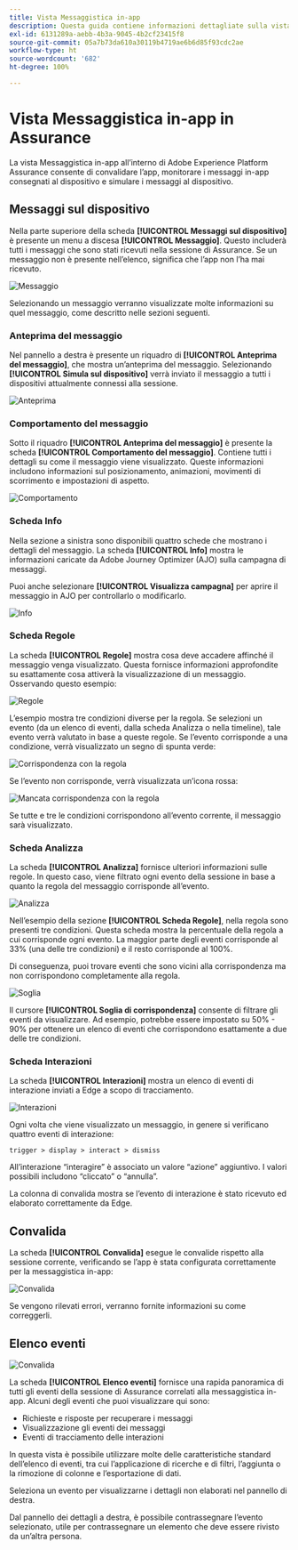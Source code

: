 ```yaml
---
title: Vista Messaggistica in-app
description: Questa guida contiene informazioni dettagliate sulla vista Messaggistica in-app in Adobe Experience Platform Assurance.
exl-id: 6131289a-aebb-4b3a-9045-4b2cf23415f8
source-git-commit: 05a7b73da610a30119b4719ae6b6d85f93cdc2ae
workflow-type: ht
source-wordcount: '682'
ht-degree: 100%

---
```


# Vista Messaggistica in-app in Assurance

La vista Messaggistica in-app all’interno di Adobe Experience Platform Assurance consente di convalidare l’app, monitorare i messaggi in-app consegnati al dispositivo e simulare i messaggi al dispositivo.

## Messaggi sul dispositivo

Nella parte superiore della scheda **[!UICONTROL Messaggi sul dispositivo]** è presente un menu a discesa **[!UICONTROL Messaggio]**. Questo includerà tutti i messaggi che sono stati ricevuti nella sessione di Assurance. Se un messaggio non è presente nell’elenco, significa che l’app non l’ha mai ricevuto.

![Messaggio](./images/in-app-messaging/message.png)

Selezionando un messaggio verranno visualizzate molte informazioni su quel messaggio, come descritto nelle sezioni seguenti.

### Anteprima del messaggio

Nel pannello a destra è presente un riquadro di **[!UICONTROL Anteprima del messaggio]**, che mostra un’anteprima del messaggio. Selezionando **[!UICONTROL Simula sul dispositivo]** verrà inviato il messaggio a tutti i dispositivi attualmente connessi alla sessione.

![Anteprima](./images/in-app-messaging/preview.png)

### Comportamento del messaggio

Sotto il riquadro **[!UICONTROL Anteprima del messaggio]** è presente la scheda **[!UICONTROL Comportamento del messaggio]**. Contiene tutti i dettagli su come il messaggio viene visualizzato. Queste informazioni includono informazioni sul posizionamento, animazioni, movimenti di scorrimento e impostazioni di aspetto.

![Comportamento](./images/in-app-messaging/gestures.png)

### Scheda Info

Nella sezione a sinistra sono disponibili quattro schede che mostrano i dettagli del messaggio. La scheda **[!UICONTROL Info]** mostra le informazioni caricate da Adobe Journey Optimizer (AJO) sulla campagna di messaggi.

Puoi anche selezionare **[!UICONTROL Visualizza campagna]** per aprire il messaggio in AJO per controllarlo o modificarlo.

![Info](./images/in-app-messaging/info.png)

### Scheda Regole

La scheda **[!UICONTROL Regole]** mostra cosa deve accadere affinché il messaggio venga visualizzato. Questa fornisce informazioni approfondite su esattamente cosa attiverà la visualizzazione di un messaggio. Osservando questo esempio:

![Regole](./images/in-app-messaging/rules.png)

L’esempio mostra tre condizioni diverse per la regola. Se selezioni un evento (da un elenco di eventi, dalla scheda Analizza o nella timeline), tale evento verrà valutato in base a queste regole. Se l’evento corrisponde a una condizione, verrà visualizzato un segno di spunta verde:

![Corrispondenza con la regola](./images/in-app-messaging/rule-match.png)

Se l’evento non corrisponde, verrà visualizzata un’icona rossa:

![Mancata corrispondenza con la regola](./images/in-app-messaging/rule-mismatch.png)

Se tutte e tre le condizioni corrispondono all’evento corrente, il messaggio sarà visualizzato.

### Scheda Analizza

La scheda **[!UICONTROL Analizza]** fornisce ulteriori informazioni sulle regole. In questo caso, viene filtrato ogni evento della sessione in base a quanto la regola del messaggio corrisponde all’evento.

![Analizza](./images/in-app-messaging/analyze.png)

Nell’esempio della sezione **[!UICONTROL Scheda Regole]**, nella regola sono presenti tre condizioni. Questa scheda mostra la percentuale della regola a cui corrisponde ogni evento. La maggior parte degli eventi corrisponde al 33% (una delle tre condizioni) e il resto corrisponde al 100%.

Di conseguenza, puoi trovare eventi che sono vicini alla corrispondenza ma non corrispondono completamente alla regola.

![Soglia](./images/in-app-messaging/threshold.png)

Il cursore **[!UICONTROL Soglia di corrispondenza]** consente di filtrare gli eventi da visualizzare. Ad esempio, potrebbe essere impostato su 50% - 90% per ottenere un elenco di eventi che corrispondono esattamente a due delle tre condizioni.

### Scheda Interazioni

La scheda **[!UICONTROL Interazioni]** mostra un elenco di eventi di interazione inviati a Edge a scopo di tracciamento.

![Interazioni](./images/in-app-messaging/interactions.png)

Ogni volta che viene visualizzato un messaggio, in genere si verificano quattro eventi di interazione:

```
trigger > display > interact > dismiss
```

All’interazione “interagire” è associato un valore “azione” aggiuntivo. I valori possibili includono “cliccato” o “annulla”.

La colonna di convalida mostra se l’evento di interazione è stato ricevuto ed elaborato correttamente da Edge.

## Convalida

La scheda **[!UICONTROL Convalida]** esegue le convalide rispetto alla sessione corrente, verificando se l’app è stata configurata correttamente per la messaggistica in-app:

![Convalida](./images/in-app-messaging/validation.png)

Se vengono rilevati errori, verranno fornite informazioni su come correggerli.

## Elenco eventi

![Convalida](./images/in-app-messaging/event-list.png)

La scheda **[!UICONTROL Elenco eventi]** fornisce una rapida panoramica di tutti gli eventi della sessione di Assurance correlati alla messaggistica in-app. Alcuni degli eventi che puoi visualizzare qui sono:

* Richieste e risposte per recuperare i messaggi
* Visualizzazione gli eventi dei messaggi
* Eventi di tracciamento delle interazioni

In questa vista è possibile utilizzare molte delle caratteristiche standard dell’elenco di eventi, tra cui l’applicazione di ricerche e di filtri, l’aggiunta o la rimozione di colonne e l’esportazione di dati.

Seleziona un evento per visualizzarne i dettagli non elaborati nel pannello di destra.

Dal pannello dei dettagli a destra, è possibile contrassegnare l’evento selezionato, utile per contrassegnare un elemento che deve essere rivisto da un’altra persona.
